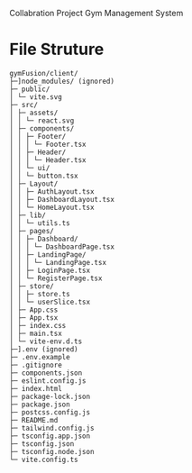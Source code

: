 Collabration Project Gym Management System

<h1>File Struture</h1>

    gymFusion/client/
    ├─]node_modules/ (ignored)
    ├─ public/
    │ └─ vite.svg
    ├─ src/
    │ ├─ assets/
    │ │ └─ react.svg
    │ ├─ components/
    │ │ ├─ Footer/
    │ │ │ └─ Footer.tsx
    │ │ ├─ Header/
    │ │ │ └─ Header.tsx
    │ │ └─ ui/
    │ │ └─ button.tsx
    │ ├─ Layout/
    │ │ ├─ AuthLayout.tsx
    │ │ ├─ DashboardLayout.tsx
    │ │ └─ HomeLayout.tsx
    │ ├─ lib/
    │ │ └─ utils.ts
    │ ├─ pages/
    │ │ ├─ Dashboard/
    │ │ │ └─ DashboardPage.tsx
    │ │ ├─ LandingPage/
    │ │ │ └─ LandingPage.tsx
    │ │ ├─ LoginPage.tsx
    │ │ └─ RegisterPage.tsx
    │ ├─ store/
    │ │ ├─ store.ts
    │ │ └─ userSlice.tsx
    │ ├─ App.css
    │ ├─ App.tsx
    │ ├─ index.css
    │ ├─ main.tsx
    │ └─ vite-env.d.ts
    ├─].env (ignored)
    ├─ .env.example
    ├─ .gitignore
    ├─ components.json
    ├─ eslint.config.js
    ├─ index.html
    ├─ package-lock.json
    ├─ package.json
    ├─ postcss.config.js
    ├─ README.md
    ├─ tailwind.config.js
    ├─ tsconfig.app.json
    ├─ tsconfig.json
    ├─ tsconfig.node.json
    └─ vite.config.ts
